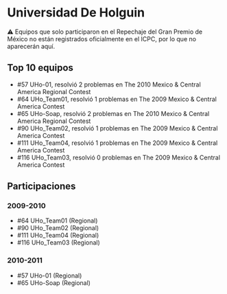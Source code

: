 # Universidad De Holguin

:warning: Equipos que solo participaron en el Repechaje del Gran Premio de México no están registrados oficialmente en el ICPC, por lo que no aparecerán aquí.

## Top 10 equipos

- #57 UHo-01, resolvió 2 problemas en The 2010 Mexico & Central America Regional Contest
- #64 UHo_Team01, resolvió 1 problemas en The 2009 Mexico & Central America Contest
- #65 UHo-Soap, resolvió 2 problemas en The 2010 Mexico & Central America Regional Contest
- #90 UHo_Team02, resolvió 1 problemas en The 2009 Mexico & Central America Contest
- #111 UHo_Team04, resolvió 1 problemas en The 2009 Mexico & Central America Contest
- #116 UHo_Team03, resolvió 0 problemas en The 2009 Mexico & Central America Contest

## Participaciones

### 2009-2010

- #64 UHo_Team01 (Regional)
- #90 UHo_Team02 (Regional)
- #111 UHo_Team04 (Regional)
- #116 UHo_Team03 (Regional)

### 2010-2011

- #57 UHo-01 (Regional)
- #65 UHo-Soap (Regional)



